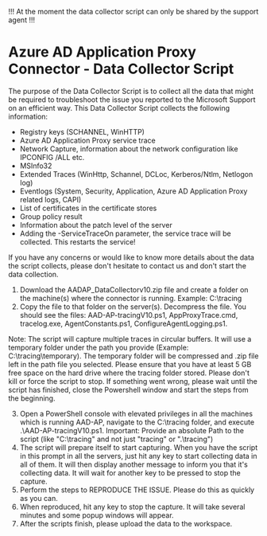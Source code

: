 !!! At the moment the data collector script can only be shared by the support agent !!!

# Azure AD Application Proxy Connector - Data Collector Script

The purpose of the Data Collector Script is to collect all the data that might be required to troubleshoot the issue you reported to the Microsoft Support on an efficient way. This Data Collector Script collects the following information:

- Registry keys (SCHANNEL, WinHTTP)
- Azure AD Application Proxy service trace
- Network Capture, information about the network configuration like IPCONFIG /ALL etc.
- MSInfo32
- Extended Traces (WinHttp, Schannel, DCLoc, Kerberos/Ntlm, Netlogon log)
- Eventlogs (System, Security, Application, Azure AD Application Proxy related logs, CAPI)
- List of certificates in the certificate stores
- Group policy result
- Information about the patch level of the server
- Adding the -ServiceTraceOn parameter, the service trace will be collected. This restarts the service!

If you have any concerns or would like to know more details about the data the script collects, please don't hesitate to contact us and don't start the data collection.

1. Download the AADAP_DataCollectorv10.zip file and create a folder on the machine(s) where the connector is running. Example: C:\tracing
2. Copy the file to that folder on the server(s). Decompress the file. You should see the files: AAD-AP-tracingV10.ps1, AppProxyTrace.cmd, tracelog.exe, AgentConstants.ps1,   ConfigureAgentLogging.ps1.

Note: The script will capture multiple traces in circular buffers. It will use a temporary folder under the path you provide (Example: C:\tracing\temporary). The temporary folder will be compressed and .zip file left in the path file you selected. Please ensure that you have at least 5 GB free space on the hard drive where the tracing folder stored. Please don't kill or force the script to stop. If something went wrong, please wait until the script has finished, close the Powershell window and start the steps from the beginning.

3. Open a PowerShell console with elevated privileges in all the machines which is running AAD-AP, navigate to the C:\tracing folder, and execute .\AAD-AP-tracingV10.ps1. Important: Provide an absolute Path to the script (like "C:\tracing" and not just "tracing" or ".\tracing")
4. The script will prepare itself to start capturing. When you have the script in this prompt in all the servers, just hit any key to start collecting data in all of them. It will then display another message to inform you that it's collecting data. It will wait for another key to be pressed to stop the capture.
5. Perform the steps to REPRODUCE THE ISSUE. Please do this as quickly as you can.
6. When reproduced, hit any key to stop the capture. It will take several minutes and some popup windows will appear.
7. After the scripts finish, please upload the data to the workspace.

